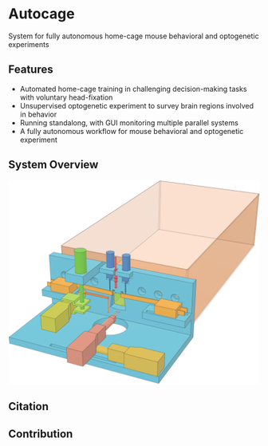 # Autocage
System for fully autonomous home-cage mouse behavioral and optogenetic experiments
## Features
- Automated home-cage training in challenging decision-making tasks with voluntary head-fixation
- Unsupervised optogenetic experiment to survey brain regions involved in behavior
- Running standalong, with GUI monitoring multiple parallel systems
- A fully autonomous workflow for mouse behavioral and optogenetic experiment

## System Overview
![System Assembled](https://github.com/NuoLiLabBCM/Autocage/blob/master/Design%20files/Assemble%20v42.png)

## Citation

## Contribution
